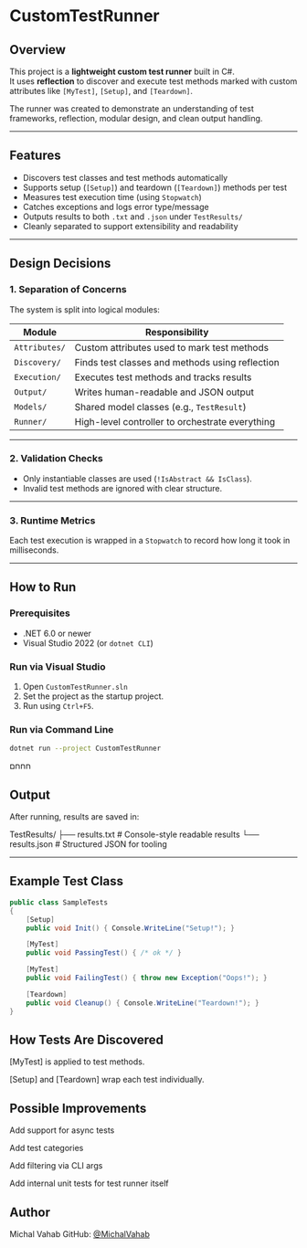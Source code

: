 #  CustomTestRunner

##  Overview

This project is a **lightweight custom test runner** built in C#.  
It uses **reflection** to discover and execute test methods marked with custom attributes like `[MyTest]`, `[Setup]`, and `[Teardown]`.

The runner was created to demonstrate an understanding of test frameworks, reflection, modular design, and clean output handling.

---

##  Features

- Discovers test classes and test methods automatically
- Supports setup (`[Setup]`) and teardown (`[Teardown]`) methods per test
- Measures test execution time (using `Stopwatch`)
- Catches exceptions and logs error type/message
- Outputs results to both `.txt` and `.json` under `TestResults/`
- Cleanly separated to support extensibility and readability

---

##  Design Decisions

###  1. Separation of Concerns

The system is split into logical modules:

| Module           | Responsibility                            |
|------------------|-------------------------------------------|
| `Attributes/`     | Custom attributes used to mark test methods |
| `Discovery/`      | Finds test classes and methods using reflection |
| `Execution/`      | Executes test methods and tracks results |
| `Output/`         | Writes human-readable and JSON output |
| `Models/`         | Shared model classes (e.g., `TestResult`) |
| `Runner/`         | High-level controller to orchestrate everything |

---

###  2. Validation Checks

- Only instantiable classes are used (`!IsAbstract && IsClass`).
- Invalid test methods are ignored with clear structure.

---

###  3. Runtime Metrics

Each test execution is wrapped in a `Stopwatch` to record how long it took in milliseconds.

---

##  How to Run

###  Prerequisites

- .NET 6.0 or newer
- Visual Studio 2022 (or `dotnet CLI`)

###  Run via Visual Studio

1. Open `CustomTestRunner.sln`
2. Set the project as the startup project.
3. Run using `Ctrl+F5`.

###  Run via Command Line

```bash
dotnet run --project CustomTestRunner
``` 
חחחם
##  Output

After running, results are saved in:

TestResults/
├── results.txt # Console-style readable results
└── results.json # Structured JSON for tooling


---

##  Example Test Class

```csharp
public class SampleTests
{
    [Setup]
    public void Init() { Console.WriteLine("Setup!"); }

    [MyTest]
    public void PassingTest() { /* ok */ }

    [MyTest]
    public void FailingTest() { throw new Exception("Oops!"); }

    [Teardown]
    public void Cleanup() { Console.WriteLine("Teardown!"); }
}

``` 
## How Tests Are Discovered
[MyTest] is applied to test methods.

[Setup] and [Teardown] wrap each test individually.


## Possible Improvements

 Add support for async tests

 Add test categories

 Add filtering via CLI args

 Add internal unit tests for test runner itself

## Author
Michal Vahab
GitHub: [@MichalVahab](https://github.com/MichalTzadok/)





